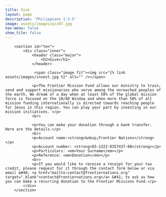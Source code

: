 ```yaml
---
title: Give
layout: page
description: 'Philippians 1:3-5'
image: assets/images/pic07.jpg
nav-menu: false
show_tile: false
---
```

<div id="main" class="alt">

        <section id="ten">
            <div class="inner">
                <header class="major">
                    <h2>Give</h2>
                </header>
				
				 <span class="image fit"><img src="{% link assets/images/invest.jpg %}" alt="" /></span>
				 
				<p>The Frontier Mission Fund allows our ministry to train, send and support missionaries who serve among the unreached peoples of the earth. We dream of a day when at least 50% of the global mission force is focused on the 10/40 Window and when more than 50% of all mission funding internationally is directed towards reaching people for Jesus in this region. You can play your part by investing in our mission initiatives. </p>
                <br>                

                <p>You can make your donation through a bank transfer. Here are the details.</p>
				<br>
                <p>Account name:<strong>&nbsp;Frontier Nations</strong></p>
                <p>Account number: <strong>03-1322-0357437-00</strong></p>
                <p>Particulars: <em>Your Surname</em></p>
                <p>Reference: <em>Donation</em></p>				
				<br>
                <p>If you would like to receive a receipt for your tax credit, please request for it through the contact form below or via email &#40; <a href="mailto:contact@frontiernations.org" target="_blank">contact@frontiernations.org</a> &#41; to ask us how you can make a recurring donation to the Frontier Missions Fund.</p>
            </div>
        </section>

</div>
